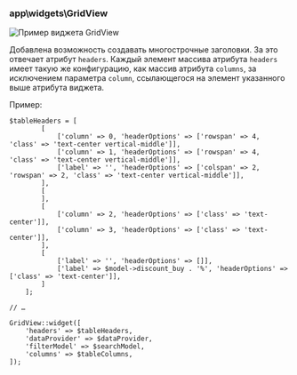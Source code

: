 ### app\widgets\GridView

![Пример виджета GridView](yii2-snippets/blob?file=docs%2Fimages%2Fapp-widgets-GridView.png&branch=master)

Добавлена возможность создавать многострочные заголовки. За это отвечает 
атрибут `headers`. Каждый элемент массива атрибута `headers` имеет такую же
конфигурацию, как массив атрибута `columns`, за исключением параметра `column`,
ссылающегося на элемент указанного выше атрибута виджета.

Пример:

```
$tableHeaders = [
        [
            ['column' => 0, 'headerOptions' => ['rowspan' => 4, 'class' => 'text-center vertical-middle']],
            ['column' => 1, 'headerOptions' => ['rowspan' => 4, 'class' => 'text-center vertical-middle']],
            ['label' => '', 'headerOptions' => ['colspan' => 2, 'rowspan' => 2, 'class' => 'text-center vertical-middle']],
        ],
        [
        ],
        [
            ['column' => 2, 'headerOptions' => ['class' => 'text-center']],
            ['column' => 3, 'headerOptions' => ['class' => 'text-center']],
        ],
        [
            ['label' => '', 'headerOptions' => []],
            ['label' => $model->discount_buy . '%', 'headerOptions' => ['class' => 'text-center']],
        ]
    ];

// …

GridView::widget([
    'headers' => $tableHeaders,
    'dataProvider' => $dataProvider,
    'filterModel' => $searchModel,
    'columns' => $tableColumns,
]);
```
